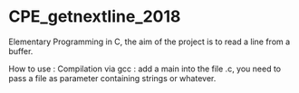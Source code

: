 # CPE_getnextline_2018
Elementary Programming in C, the aim of the project is to read a line from a buffer.

How to use :
  Compilation via gcc :
    add a main into the file .c, you need to pass a file as parameter containing strings or whatever.
